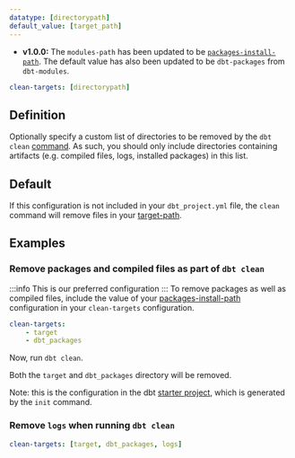 ```yaml
---
datatype: [directorypath]
default_value: [target_path]
---
```


<Changelog>

- **v1.0.0:** The `modules-path` has been updated to be [`packages-install-path`](packages-install-path).  The default value has also been updated to be `dbt-packages` from `dbt-modules`.

</Changelog>

<File name='dbt_project.yml'>

```yml
clean-targets: [directorypath]
```

</File>


## Definition
Optionally specify a custom list of directories to be removed by the `dbt clean` [command](clean). As such, you should only include directories containing artifacts (e.g. compiled files, logs, installed packages) in this list.

## Default
If this configuration is not included in your `dbt_project.yml` file, the `clean` command will remove files in your [target-path](target-path).

## Examples
### Remove packages and compiled files as part of `dbt clean`
:::info
This is our preferred configuration
:::
To remove packages as well as compiled files, include the value of your [packages-install-path](packages-install-path) configuration in your `clean-targets` configuration.

<File name='dbt_project.yml'>

```yml
clean-targets:
    - target
    - dbt_packages
```

</File>

Now, run `dbt clean`.

Both the `target` and `dbt_packages` directory will be removed.

Note: this is the configuration in the dbt [starter project](https://github.com/dbt-labs/dbt-starter-project/blob/HEAD/dbt_project.yml), which is generated by the `init` command.


### Remove `logs` when running `dbt clean`

<File name='dbt_project.yml'>

```yml
clean-targets: [target, dbt_packages, logs]

```

</File>
